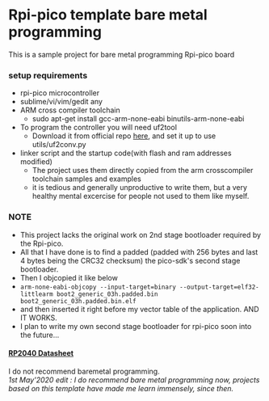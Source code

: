 # Rpi-pico template bare metal programming

This is a sample project for bare metal programming Rpi-pico board

### setup requirements

* rpi-pico microcontroller
* sublime/vi/vim/gedit any
* ARM cross compiler toolchain
  * sudo apt-get install gcc-arm-none-eabi binutils-arm-none-eabi
* To program the controller you will need uf2tool
  * Download it from official repo [here](https://github.com/microsoft/uf2/tree/master/utils), and set it up to use utils/uf2conv.py
* linker script and the startup code(with flash and ram addresses modified)
  * The project uses them directly copied from the arm crosscompiler toolchain samples and examples
  * it is tedious and generally unproductive to write them, but a very healthy mental excercise for people not used to them like myself.

### NOTE
 * This project lacks the original work on 2nd stage bootloader required by the Rpi-pico.
 * All that I have done is to find a padded (padded with 256 bytes and last 4 bytes being the CRC32 checksum) the pico-sdk's second stage bootloader.
 * Then I objcopied it like below 
 * `arm-none-eabi-objcopy --input-target=binary --output-target=elf32-littlearm boot2_generic_03h.padded.bin boot2_generic_03h.padded.bin.elf`
 * and then inserted it right before my vector table of the application. AND IT WORKS.
 * I plan to write my own second stage bootloader for rpi-pico soon into the future...

#### [RP2040 Datasheet](https://datasheets.raspberrypi.com/rp2040/rp2040-datasheet.pdf)

I do not recommend baremetal programming.  
*1st May'2020 edit : I do recommend bare metal programming now, projects based on this template have made me learn immensely, since then.*
